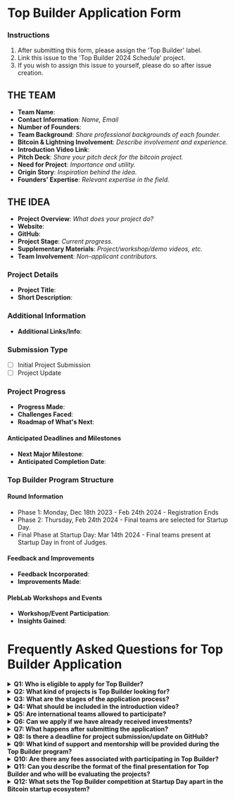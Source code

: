 # Top Builder Application Form

### Instructions
1. After submitting this form, please assign the 'Top Builder' label.
2. Link this issue to the 'Top Builder 2024 Schedule' project.
3. If you wish to assign this issue to yourself, please do so after issue creation.

## THE TEAM
- **Team Name**:
- **Contact Information**: *Name, Email*
- **Number of Founders**:
- **Team Background**: *Share professional backgrounds of each founder.*
- **Bitcoin & Lightning Involvement**: *Describe involvement and experience.*
- **Introduction Video Link**: 
- **Pitch Deck**: *Share your pitch deck for the bitcoin project.* 
- **Need for Project**: *Importance and utility.*
- **Origin Story**: *Inspiration behind the idea.*
- **Founders' Expertise**: *Relevant expertise in the field.*

## THE IDEA
- **Project Overview**: *What does your project do?*
- **Website**: 
- **GitHub**: 
- **Project Stage**: *Current progress.*
- **Supplementary Materials**: *Project/workshop/demo videos, etc.*
- **Team Involvement**: *Non-applicant contributors.*

### Project Details
- **Project Title**:
- **Short Description**:

### Additional Information
- **Additional Links/Info**: 

### Submission Type
- [ ] Initial Project Submission
- [ ] Project Update

### Project Progress
- **Progress Made**:
- **Challenges Faced**:
- **Roadmap of What's Next**:

#### Anticipated Deadlines and Milestones
- **Next Major Milestone**:
- **Anticipated Completion Date**:

### Top Builder Program Structure

#### Round Information
- Phase 1: Monday, Dec 18th 2023 - Feb 24th 2024 - Registration Ends
- Phase 2: Thursday, Feb 24th 2024 - Final teams are selected for Startup Day.
- Final Phase at Startup Day: Mar 14th 2024 - Final teams present at Startup Day in front of Judges.

#### Feedback and Improvements
- **Feedback Incorporated**:
- **Improvements Made**:

#### PlebLab Workshops and Events
- **Workshop/Event Participation**:
- **Insights Gained**:

# Frequently Asked Questions for Top Builder Application

<details>
<summary><b>Q1: Who is eligible to apply for Top Builder?</b></summary>
A1: Eligible applicants include teams working on Bitcoin and Lightning projects, including startups, existing businesses, and individuals with a strong project concept with an MVP.
</details>

<details>
<summary><b>Q2: What kind of projects is Top Builder looking for?</b></summary>
A2: We seek innovative projects that contribute to the Bitcoin and Lightning ecosystem, ranging from technical solutions to unique business models.
</details>

<details>
<summary><b>Q3: What are the stages of the application process?</b></summary>
A3: The process includes submitting this GitHub form detailing your team, idea, details, and company, followed by various phases of development and review if selected.
</details>

<details>
<summary><b>Q4: What should be included in the introduction video?</b></summary>
A4: Your video should introduce your team, explain your project idea, and highlight its uniqueness and contribution to the Bitcoin and Lightning community. Short 3 minute video is all that is needed.
</details>

<details>
<summary><b>Q5: Are international teams allowed to participate?</b></summary>
A5: Yes, international teams are welcome.
</details>

<details>
<summary><b>Q6: Can we apply if we have already received investments?</b></summary>
A7: Teams with prior investments can apply.
</details>

<details>
<summary><b>Q7: What happens after submitting the application?</b></summary>
A8: Applications will be reviewed before prior to Februaruy 24th, 2024, and selected teams will be contacted for the next steps, along with details for the Final Phase of Top Builder at Startup Day.
</details>

<details>
<summary><b>Q8: Is there a deadline for project submission/update on GitHub?</b></summary>
A9: Deadlines align with the Top Builder program phases. Thursday, Feb 24th 2024 - Registration Ends.
</details>

<details>
<summary><b>Q9: What kind of support and mentorship will be provided during the Top Builder program?</b></summary>
Participating teams in the Top Builder program will benefit from comprehensive support, including mentorship from industry-leading experts and access to exclusive workshops. The program offers a unique platform for networking with judges and peers, fostering an environment of collaboration and growth. Additionally, the event is an excellent opportunity for exposure, as it draws attention from media and investors worldwide. Teams compete not just for equity-free prize money but also for recognition on a global stage, all within an open and inclusive environment.
</details>

<details>
<summary><b>Q10: Are there any fees associated with participating in Top Builder?</b></summary>
A11: There are no application or participation fees for Top Builder. Just bring your best because you will be going up against it. 
</details>

<details>
<summary><b>Q11: Can you describe the format of the final presentation for Top Builder and who will be evaluating the projects?</b></summary>
In the final stage of the Top Builder competition, teams are allotted a 20-minute slot to present their project's advancements and achievements. This presentation is followed by a 10-minute interactive Q&A session with a distinguished panel of judges. This panel comprises experts in the Bitcoin and Lightning fields, including seasoned investors, successful entrepreneurs, and technical specialists. Their role is to assess the projects based on innovation, execution, and potential impact in the Bitcoin ecosystem.
</details>


<details>
<summary><b>Q12: What sets the Top Builder competition at Startup Day apart in the Bitcoin startup ecosystem?</b></summary>
The Top Builder competition, featured at Startup Day, stands out as an event for Bitcoin startups worldwide. It offers a platform for innovative teams to compete, showcasing their projects in an environment rich with mentorship, exposure, and collaboration opportunities. This event is not just a competition; it's a celebration of groundbreaking ideas and emerging talent in the Bitcoin ecosystem, attracting attention from investors and media worldwide.
</details>
